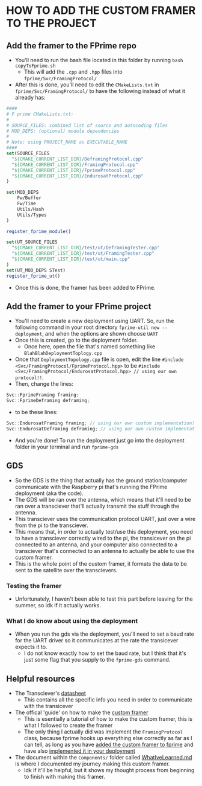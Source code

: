 # HOW TO ADD THE CUSTOM FRAMER TO THE PROJECT

## Add the framer to the FPrime repo

- You'll need to run the bash file located in this folder by running `bash copyToFprime.sh`
    - This will add the `.cpp` and `.hpp` files into `fprime/Svc/FramingProtocol/`
- After this is done, you'll need to edit the `CMakeLists.txt` in `fprime/Svc/FramingProtocol/` to have the following instead of what it already has:

```cmake
####
# F prime CMakeLists.txt:
#
# SOURCE_FILES: combined list of source and autocoding files
# MOD_DEPS: (optional) module dependencies
#
# Note: using PROJECT_NAME as EXECUTABLE_NAME
####
set(SOURCE_FILES
  "${CMAKE_CURRENT_LIST_DIR}/DeframingProtocol.cpp"
  "${CMAKE_CURRENT_LIST_DIR}/FramingProtocol.cpp"
  "${CMAKE_CURRENT_LIST_DIR}/FprimeProtocol.cpp"
  "${CMAKE_CURRENT_LIST_DIR}/EndurosatProtocol.cpp"
)

set(MOD_DEPS
    Fw/Buffer
    Fw/Time
    Utils/Hash
    Utils/Types
)

register_fprime_module()

set(UT_SOURCE_FILES
  "${CMAKE_CURRENT_LIST_DIR}/test/ut/DeframingTester.cpp"
  "${CMAKE_CURRENT_LIST_DIR}/test/ut/FramingTester.cpp"
  "${CMAKE_CURRENT_LIST_DIR}/test/ut/main.cpp"
)
set(UT_MOD_DEPS STest)
register_fprime_ut()

```

- Once this is done, the framer has been added to FPrime.

## Add the framer to your FPrime project

- You'll need to create a new deployment using UART. So, run the following command in your root directory `fprime-util new --deployment`, and when the options are shown choose `UART`
- Once this is created, go to the deployment folder.
    - Once here, open the file that's named something like `BlahBlahDeploymentToplogy.cpp`
- Once that `DeploymentTopology.cpp` file is open, edit the line `#include <Svc/FramingProtocol/FprimeProtocol.hpp>` to be `#include <Svc/FramingProtocol/EndurosatProtocol.hpp> // using our own protocol!!`.
- Then, change the lines:

```cpp
Svc::FprimeFraming framing;
Svc::FprimeDeframing deframing;
```

- to be these lines:

```cpp
Svc::EndurosatFraming framing; // using our own custom implementation!
Svc::EndurosatDeframing deframing; // using our own custom implementation!
```

- And you're done! To run the deployment just go into the deployment folder in your terminal and run `fprime-gds`

## GDS

- So the GDS is the thing that actually has the ground station/computer communicate with the Raspberry pi that's running the FPrime deployment (aka the code).
- The GDS will be ran over the antenna, which means that it'll need to be ran over a transciever that'll actually transmit the stuff through the antenna.
- This transciever uses the communication protocol UART, just over a wire from the pi to the transciever.
- This means that, in order to actually test/use this deployment, you need to have a transciever correctly wired to the pi, the transicever on the pi connected to an antenna, and your computer also connected to a transciever that's connected to an antenna to actually be able to use the custom framer.
- This is the whole point of the custom framer, it formats the data to be sent to the satellite over the transcievers.

### Testing the framer

- Unfortunately, I haven't been able to test this part before leaving for the summer, so idk if it actually works.

### What I do know about using the deployment

- When you run the gds via the deployment, you'll need to set a baud rate for the UART driver so it communicates at the rate the transicever expects it to.
    - I do not know exactly how to set the baud rate, but I think that it's just some flag that you supply to the `fprime-gds` command.

## Helpful resources

- The Transciever's [datasheet](https://usu.sharepoint.com/sites/GA/Shared%20Documents/Projects/GASRATS/EnduroSat%20Spec%20Sheets/UHF%20Transceiver%20II%20User%20Manual.pdf?CT=1741310232865&OR=ItemsView)
    - This contains all the specific info you need in order to communicate with the transicever
- The offical 'guide' on how to make the [custom framer](https://fprime.jpl.nasa.gov/latest/docs/reference/communication-adapter-interface)
    - This is esentially a tutorial of how to make the custom framer, this is what I followed to create the framer
    - The only thing I actually did was implement the `FramingProtocol` class, because fprime hooks up everything else correctly as far as I can tell, as long as you have [added the custom framer to fprime](#add-the-framer-to-the-fprime-repo) and have also [implemented it in your deployment](#add-the-framer-to-your-fprime-project)
- The document within the  `Components/` folder called [WhatIveLearned.md](../Components/WhatIveLearned.md) is where I documented my journey making this custom framer.
    - Idk if it'll be helpful, but it shows my thought process from beginning to finish with making this framer.

